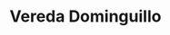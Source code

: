 ---
title: Vereda Dominguillo
nombre_comunidad: Vereda Dominguillo
municipio: Santander de Quilichao
departamento: Cauca
descripcion: >-
  Comunidad Afrocolombiana, Consejo comunitario cuenca Rio Páez Quinamayó.
  Miembro del consejo del Norte del Cauca. La vereda Dominguillo hace parte de
  las 14 veredas que integran el Consejo Comunitario Cuenca del Rio Páez
  Quinamayó en sus siglas CURPAQ, destacándose como una de las veredas con mayor
  población de habitantes y que hacen parte del enfoque étnico como comunidad
  afrodescendiente. 

  Las veredas que integran CURPAQ son: El Tajo, Dominguillo, Cabecera de
  Dominguillo, La Capilla, El Carmen, El Toro, Santa Lucia, Alegrías, Quinamayó,
  Llano de Alegrías, Santa Ana, Santa Rita, Mandiva y Los Ángeles.
num_personas: 2250
num_familias: 450
min_distancia_casco_urbano: 15
km_distancia_casco_urbano: 8
vias_acceso: >-
  A 8 km de la cabecera municipal, 15 minutos con acceso por carretera en buen
  estado, ingresando por la vereda el Tajo, sector la virgen.
infraestructura_comunitaria:
  - Polideportivo comunitario
  - ' Institución Educativa Agropecuaria'
  - ' Iglesia declarada como patrimonio cultural'
  - ' Centro de Salud'
notas_infraestructura_comunitaria: null
liderazgo_comunidad:
  - >-
    Grupos de jóvenes que hacen parte del Consejo Comunitario CURPAQ que se
    encargan de fortalecer la cultura a través de la música y la lectura
  - ' En la primera resaltan los violines caucanos'
  - ' con los que se reconoce la agrupación Aires de Dominguillo. '
inclusion_diversidad_genero: |-
  Población afrodescendiente.  No se evidenció población con diversidad sexual. 
  Se identificó amplia población adulto mayor y con discapacidad. 
comentarios_conectividad: 'Conexión a internet buena y estable. A datos celulares también. '
punto_SOLE: Biblioteca ubicada en la IE Agropecuaria el Dominiguillo
comentarios_punto_SOLE:
  - https://padlet.com/comunidaddominguillo/sole-dominguillo-mb0qeezva872k3bo
ppales_actividades_economicas_vocacion_productiva:
  - >
    Agricultura (hortalizas- frutales- piña- yuca- caña- cacao-especies
    menores) 
comentarios_ppales_actividades_economicas_vocacion_productiva: Finca tradicional como motor de los ingresos familiares.
comunidad_sostenible_uso_suelo: null
org_con_proyeccion: []
servicios_publicos_comunidades_focalizadas:
  - |-
    * Acueducto municipal (no con la cobertura total )
    * Alumbrado público
    * Energía 
    * Vías: Algunas zonas con placa huella
    * No cuenta con alcantarillado 
comunidades_focalizadas_educacion_infraestructura_educativa:
  - Institución Educativa Agropecuaria Dominguillo
comunidades_focalizadas_practicas_organizativas: []
conectividad_minima: Bueno
iniciativas_priorizadas:
  - Se trabajó en fortalecer la línea productiva de cacao
  - ' que se desarrolla en las comunidades valorando sus conocimientos técnicos y consolidar el desarrollo de un vivero comercial de plátano y cacao'
  - ' todo ellos repercutirán en el mejoramiento de las condiciones de vida de los productores de la Organización de Asoagrodón de Dominguillo Santander de Quilichao'
org_focalizada: []
riesgo: null
otros_programas_USAID:
  - >-
    SOMOS COMUNIDAD financiada por USAID y ejecutada por la Fundación
    Panamericana para Desarrollo FUPAD 2021:  Estrategia de Prevención del
    Crimen y la Violencia CVP (en sus siglas en ingles) con talleres encaminados
    a la prevención del consumo de sustancias psicoactivas dirigido a jóvenes y
    adultos de la comunidad.
alianzas_colaboradores:
  - Fundación Colombina
  - Programa jóvenes de USAID
  - FIP
  - OIM
posibilidad_iniciativas_conjuntas_aliados_2: []
actividades_ocio:
  - Fiesta del campesino
  - Jugas de adoración al niño Dios
  - ' Violines en guadua'
  - Fiestas en Paz
  - Participación en  Petronio Alvarez
  - Bochincheros
  - ' Grupo juvenil Violines Caucanos'
medios_comunicacion_narrativas_locales: []
num_visitas_realizadas: null
num_diagnosticos_rurales_participativos_realizados: null
infraestructura_salud_atencion_psicosocial: []
notas_infraestructura_salud_atencion_psicosocial: >-
  En apoyo del programa WLH la institución QUILISALUD E.S.E. UNIDAD DE ATENCION
  EN SALUD ANTONIO NARIÑO presta el servicio de psicología, fonoaudiología,
  fisioterapia y terapia ocupacional de manera presencia en la cabecera
  municipal de Santander de Quilichao. También se habilitó servicio de
  telemedicina en el ESE HOSPITAL FRANCISCO DE PAULA SANTANDER para psiquiatria.
  Y esa institución tiene todos los otros servicios de manera presencial
  (psicología, fonoaudiología, fisioterapia y terapia ocupacional)
num_visitas_predio: null
url: /comunidad-focalizada/vereda-dominguillo
layout: single
download_file: /reportes/vereda-dominguillo.pdf

---